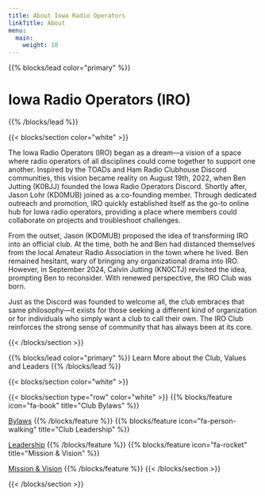 ```yaml
---
title: About Iowa Radio Operators
linkTitle: About
menu:
  main:
    weight: 10
---
```


{{% blocks/lead color="primary" %}}
<h1>Iowa Radio Operators (IRO)</h1>
{{% /blocks/lead %}}

{{< blocks/section color="white" >}}

<p>The Iowa Radio Operators (IRO) began as a dream—a vision of a space where radio operators of all disciplines could come together to support one another. Inspired by the TOADs and Ham Radio Clubhouse Discord communities, this vision became reality on August 19th, 2022, when Ben Jutting (K0BJJ) founded the Iowa Radio Operators Discord. Shortly after, Jason Lohr (KD0MUB) joined as a co-founding member. Through dedicated outreach and promotion, IRO quickly established itself as the go-to online hub for Iowa radio operators, providing a place where members could collaborate on projects and troubleshoot challenges.</p>

<p>From the outset, Jason (KD0MUB) proposed the idea of transforming IRO into an official club. At the time, both he and Ben had distanced themselves from the local Amateur Radio Association in the town where he lived. Ben remained hesitant, wary of bringing any organizational drama into IRO. However, in September 2024, Calvin Jutting (KN0CTJ) revisited the idea, prompting Ben to reconsider. With renewed perspective, the IRO Club was born.</p>

<p>Just as the Discord was founded to welcome all, the club embraces that same philosophy—it exists for those seeking a different kind of organization or for individuals who simply want a club to call their own. The IRO Club reinforces the strong sense of community that has always been at its core.</p>

{{< /blocks/section >}}


{{% blocks/lead color="primary" %}}
Learn More about the Club, Values and Leaders
{{% /blocks/lead %}}

{{< blocks/section color="white" >}}

{{< blocks/section type="row" color="white" >}}
{{% blocks/feature icon="fa-book" title="Club Bylaws" %}}

[Bylaws](/about/bylaws)
{{% /blocks/feature %}}
{{% blocks/feature icon="fa-person-walking" title="Club Leadership" %}}

[Leadership](/about/leadership)
{{% /blocks/feature %}}
{{% blocks/feature icon="fa-rocket" title="Mission & Vision" %}}

[Mission & Vision](/about/mission-vision)
{{% /blocks/feature %}}
{{< /blocks/section >}}


{{< /blocks/section >}}
